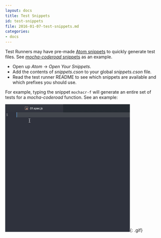 ```yaml
---
layout: docs
title: Test Snippets
id: test-snippets
file: 2016-01-07-test-snippets.md
categories:
- docs
---
```

Test Runners may have pre-made [Atom snippets](https://atom.io/docs/latest/using-atom-snippets) to quickly generate test files. See [*mocha-coderoad* snippets](https://github.com/coderoad/mocha-coderoad/blob/master/snippets.cson) as an example.

* Open up *Atom* -> *Open Your Snippets*.
* Add the contents of *snippets.cson* to your global *snippets.cson* file.
* Read the test runner README to see which snippets are available and which prefixes you should use.

For example, typing the snippet `mochacr-f` will generate an entire set of tests for a *mocha-coderoad* function. See an example:

![Mocha Coderoad Test Snippets](/img/gif/snippets.png){: .gif}
